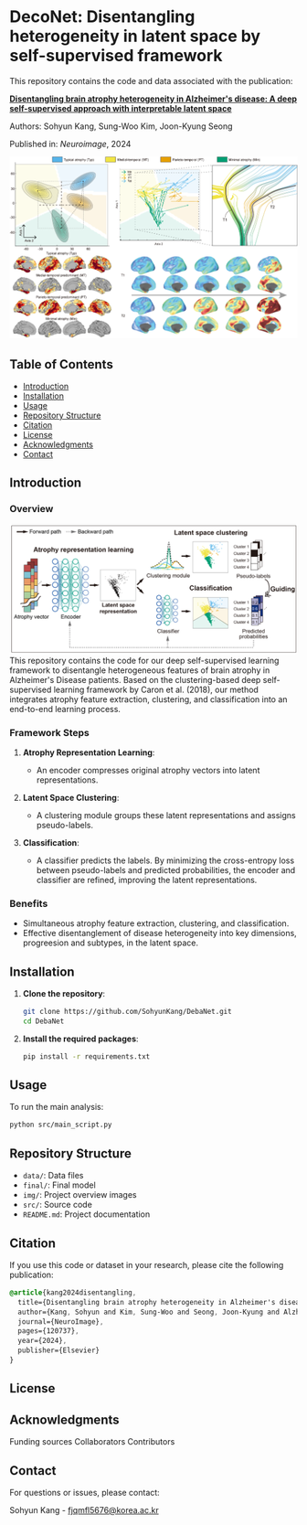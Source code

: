 # DecoNet: Disentangling heterogeneity in latent space by self-supervised framework

This repository contains the code and data associated with the publication:

**[Disentangling brain atrophy heterogeneity in Alzheimer's disease: A deep self-supervised approach with interpretable latent space](https://doi.org/10.1016/j.neuroimage.2024.120737)**

Authors: Sohyun Kang, Sung-Woo Kim, Joon-Kyung Seong

Published in: *Neuroimage*, 2024

![Framework Architecture](img/thumbnail.png)

## Table of Contents

- [Introduction](#introduction)
- [Installation](#installation)
- [Usage](#usage)
- [Repository Structure](#repository-structure)
- [Citation](#citation)
- [License](#license)
- [Acknowledgments](#acknowledgments)
- [Contact](#contact)

## Introduction

### Overview
![Framework Architecture](img/img_architecture.png)
This repository contains the code for our deep self-supervised learning framework to disentangle heterogeneous features of brain atrophy in Alzheimer's Disease patients. Based on the clustering-based deep self-supervised learning framework by Caron et al. (2018), our method integrates atrophy feature extraction, clustering, and classification into an end-to-end learning process.

### Framework Steps

1. **Atrophy Representation Learning**:
   - An encoder compresses original atrophy vectors into latent representations.

2. **Latent Space Clustering**:
   - A clustering module groups these latent representations and assigns pseudo-labels.

3. **Classification**:
   - A classifier predicts the labels. By minimizing the cross-entropy loss between pseudo-labels and predicted probabilities, the encoder and classifier are refined, improving the latent representations.

### Benefits

- Simultaneous atrophy feature extraction, clustering, and classification.
- Effective disentanglement of disease heterogeneity into key dimensions, progreesion and subtypes, in the latent space.

## Installation

1. **Clone the repository**:

    ```bash
    git clone https://github.com/SohyunKang/DebaNet.git
    cd DebaNet
    ```

2. **Install the required packages**:

    ```bash
    pip install -r requirements.txt
    ```

## Usage

To run the main analysis:

```bash
python src/main_script.py
```

## Repository Structure
- `data/`: Data files
- `final/`: Final model
- `img/`: Project overview images
- `src/`: Source code
- `README.md`: Project documentation

## Citation
If you use this code or dataset in your research, please cite the following publication:

```scss
@article{kang2024disentangling,
  title={Disentangling brain atrophy heterogeneity in Alzheimer's disease: a deep self-supervised approach with interpretable latent space},
  author={Kang, Sohyun and Kim, Sung-Woo and Seong, Joon-Kyung and Alzheimer's Disease Neuroimaging Initiative and others},
  journal={NeuroImage},
  pages={120737},
  year={2024},
  publisher={Elsevier}
}
```

## License


## Acknowledgments
Funding sources
Collaborators
Contributors

## Contact
For questions or issues, please contact:

Sohyun Kang - fjqmfl5676@korea.ac.kr
